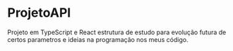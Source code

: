 # ProjetoAPI
Projeto em TypeScript e React estrutura de estudo para evolução futura de certos parametros e ideias na programação nos meus código. 
